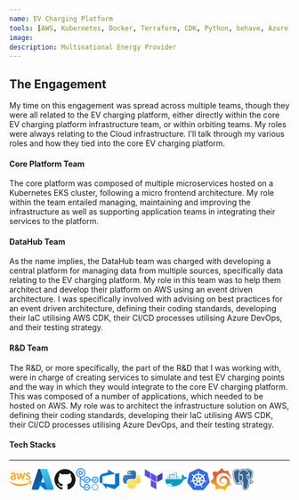 ```yaml
---
name: EV Charging Platform
tools: [AWS, Kubernetes, Docker, Terraform, CDK, Python, behave, Azure DevOps, Grafana, PostgreSQL]
image:
description: Multinational Energy Provider
---
```


## The Engagement

My time on this engagement was spread across multiple teams, though they were all related to the EV charging platform, 
either directly within the core EV charging platform infrastructure team, or within orbiting teams. My roles were always 
relating to the Cloud infrastructure. I’ll talk through my various roles and how they tied into the core EV charging 
platform.

#### Core Platform Team
The core platform was composed of multiple microservices hosted on a Kubernetes EKS cluster, following a micro frontend 
architecture. My role within the team entailed managing, maintaining and improving the infrastructure as well as 
supporting application teams in integrating their services to the platform.

#### DataHub Team
As the name implies, the DataHub team was charged with developing a central platform for managing data from multiple 
sources, specifically data relating to the EV charging platform. My role in this team was to help them architect and 
develop their platform on AWS using an event driven architecture. I was specifically involved with advising on best 
practices for an event driven architecture, defining their coding standards, developing their IaC utilising AWS CDK, 
their CI/CD processes utilising Azure DevOps, and their testing strategy.

#### R&D Team
The R&D, or more specifically, the part of the R&D that I was working with, were in charge of creating services to 
simulate and test EV charging points and the way in which they would integrate to the core EV charging platform. This 
was composed of a number of applications, which needed to be hosted on AWS. My role was to architect the infrastructure 
solution on AWS, defining their coding standards, developing their IaC utilising AWS CDK, their CI/CD processes 
utilising Azure DevOps, and their testing strategy.

#### Tech Stacks

---

<p>
    <img alt="Static Badge" align="left" width="40" height="40" src="https://raw.githubusercontent.com/devicons/devicon/6910f0503efdd315c8f9b858234310c06e04d9c0/icons/amazonwebservices/amazonwebservices-plain-wordmark.svg"/>&nbsp;&nbsp;
    <img alt="Static Badge" align="left" width="40" height="40" src="https://raw.githubusercontent.com/devicons/devicon/6910f0503efdd315c8f9b858234310c06e04d9c0/icons/azure/azure-original.svg"/>
    <img alt="Static Badge" align="left" width="40" height="40" src="https://raw.githubusercontent.com/devicons/devicon/6910f0503efdd315c8f9b858234310c06e04d9c0/icons/github/github-original.svg"/>
    <img alt="Static Badge" align="left" width="40" height="40" src="https://raw.githubusercontent.com/devicons/devicon/6910f0503efdd315c8f9b858234310c06e04d9c0/icons/githubactions/githubactions-original.svg"/>
    <img alt="Static Badge" align="left" width="40" height="40" src="https://raw.githubusercontent.com/devicons/devicon/6910f0503efdd315c8f9b858234310c06e04d9c0/icons/azuredevops/azuredevops-plain.svg"/>
    <img alt="Static Badge" align="left" width="40" height="40" src="https://raw.githubusercontent.com/devicons/devicon/6910f0503efdd315c8f9b858234310c06e04d9c0/icons/python/python-original.svg"/>
    <img alt="Static Badge" align="left" width="40" height="40" src="https://raw.githubusercontent.com/devicons/devicon/6910f0503efdd315c8f9b858234310c06e04d9c0/icons/terraform/terraform-original.svg"/>
    <img alt="Static Badge" align="left" width="40" height="40" src="https://raw.githubusercontent.com/devicons/devicon/6910f0503efdd315c8f9b858234310c06e04d9c0/icons/docker/docker-plain.svg"/>
    <img alt="Static Badge" align="left" width="40" height="40" src="https://raw.githubusercontent.com/devicons/devicon/6910f0503efdd315c8f9b858234310c06e04d9c0/icons/kubernetes/kubernetes-original.svg"/>
    <img alt="Static Badge" align="left" width="40" height="40" src="https://raw.githubusercontent.com/devicons/devicon/6910f0503efdd315c8f9b858234310c06e04d9c0/icons/grafana/grafana-original.svg"/>
    <img alt="Static Badge" align="left" width="40" height="40" src="https://raw.githubusercontent.com/devicons/devicon/6910f0503efdd315c8f9b858234310c06e04d9c0/icons/postgresql/postgresql-plain.svg"/>&nbsp;
</p>&nbsp;